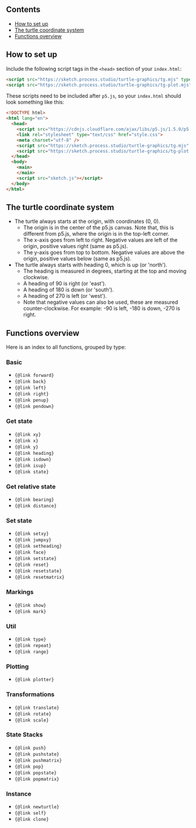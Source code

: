 ## Contents

* [How to set up](#how-to-set-up)
* [The turtle coordinate system](#the-turtle-coordinate-system)
* [Functions overview](#functions-overview)

<span id="how-to-set-up" />

## How to set up

Include the following script tags in the `<head>` section of your `index.html`:

```html
<script src="https://sketch.process.studio/turtle-graphics/tg.mjs" type="module"></script>
<script src="https://sketch.process.studio/turtle-graphics/tg-plot.mjs" type="module"></script>
```

These scripts need to be included after `p5.js`, so your `index.html` should look something like this:

```html
<!DOCTYPE html>
<html lang="en">
  <head>
    <script src="https://cdnjs.cloudflare.com/ajax/libs/p5.js/1.5.0/p5.js"></script>
    <link rel="stylesheet" type="text/css" href="style.css">
    <meta charset="utf-8" />
    <script src="https://sketch.process.studio/turtle-graphics/tg.mjs" type="module"></script>
    <script src="https://sketch.process.studio/turtle-graphics/tg-plot.mjs" type="module"></script>
  </head>
  <body>
    <main>
    </main>
    <script src="sketch.js"></script>
  </body>
</html>

```

<span id="the-turtle-coordinate-system" />

## The turtle coordinate system

* The turtle always starts at the origin, with coordinates (0, 0).
    * The origin is in the center of the p5.js canvas. Note that, this is different from p5.js, where the origin is in the top-left corner.
    * The x-axis goes from left to right. Negative values are left of the origin, positive values right (same as p5.js).
    * The y-axis goes from top to bottom. Negative values are above the origin, positive values below (same as p5.js).
* The turtle always starts with heading 0, which is up (or 'north').
    * The heading is measured in degrees, starting at the top and moving clockwise.
    * A heading of 90 is right (or 'east').
    * A heading of 180 is down (or 'south').
    * A heading of 270 is left (or 'west').
    * Note that negative values can also be used, these are measured counter-clockwise. For example: -90 is left, -180 is down, -270 is right.
    

<span id="functions-overview" />

## Functions overview

Here is an index to all functions, grouped by type:

### Basic

* `{@link forward}`
* `{@link back}`
* `{@link left}`
* `{@link right}`
* `{@link penup}`
* `{@link pendown}`

### Get state

* `{@link xy}`
* `{@link x}`
* `{@link y}`
* `{@link heading}`
* `{@link isdown}`
* `{@link isup}`
* `{@link state}`

### Get relative state

* `{@link bearing}`
* `{@link distance}`

### Set state

* `{@link setxy}`
* `{@link jumpxy}`
* `{@link setheading}`
* `{@link face}`
* `{@link setstate}`
* `{@link reset}`
* `{@link resetstate}`
* `{@link resetmatrix}`

### Markings

* `{@link show}`
* `{@link mark}`

### Util

* `{@link type}`
* `{@link repeat}`
* `{@link range}`

### Plotting

* `{@link plotter}`

### Transformations

* `{@link translate}`
* `{@link rotate}`
* `{@link scale}`

### State Stacks

* `{@link push}`
* `{@link pushstate}`
* `{@link pushmatrix}`
* `{@link pop}`
* `{@link popstate}`
* `{@link popmatrix}`

### Instance

* `{@link newturtle}`
* `{@link self}`
* `{@link clone}`